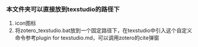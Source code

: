 ### 本文件夹可以直接放到texstudio的路径下

1. icon图标
2. 将zotero_texstudio.bat放到一个固定路径下，在texstudio中引入这个自定义命令参考plugin for texstudio.md，可以调用zotero的cite弹窗


